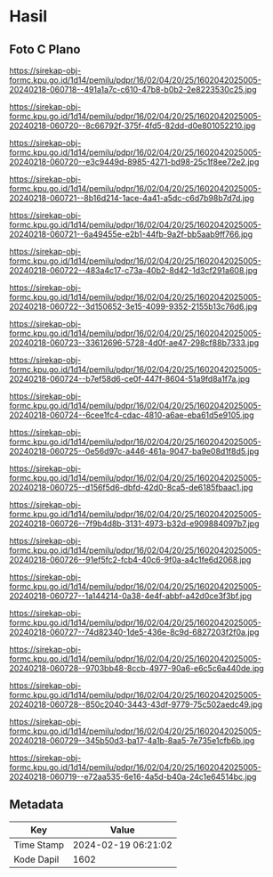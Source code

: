 # Hasil

## Foto C Plano

https://sirekap-obj-formc.kpu.go.id/1d14/pemilu/pdpr/16/02/04/20/25/1602042025005-20240218-060718--491a1a7c-c610-47b8-b0b2-2e8223530c25.jpg

https://sirekap-obj-formc.kpu.go.id/1d14/pemilu/pdpr/16/02/04/20/25/1602042025005-20240218-060720--8c66792f-375f-4fd5-82dd-d0e801052210.jpg

https://sirekap-obj-formc.kpu.go.id/1d14/pemilu/pdpr/16/02/04/20/25/1602042025005-20240218-060720--e3c9449d-8985-4271-bd98-25c1f8ee72e2.jpg

https://sirekap-obj-formc.kpu.go.id/1d14/pemilu/pdpr/16/02/04/20/25/1602042025005-20240218-060721--8b16d214-1ace-4a41-a5dc-c6d7b98b7d7d.jpg

https://sirekap-obj-formc.kpu.go.id/1d14/pemilu/pdpr/16/02/04/20/25/1602042025005-20240218-060721--6a49455e-e2b1-44fb-9a2f-bb5aab9ff766.jpg

https://sirekap-obj-formc.kpu.go.id/1d14/pemilu/pdpr/16/02/04/20/25/1602042025005-20240218-060722--483a4c17-c73a-40b2-8d42-1d3cf291a608.jpg

https://sirekap-obj-formc.kpu.go.id/1d14/pemilu/pdpr/16/02/04/20/25/1602042025005-20240218-060722--3d150652-3e15-4099-9352-2155b13c76d6.jpg

https://sirekap-obj-formc.kpu.go.id/1d14/pemilu/pdpr/16/02/04/20/25/1602042025005-20240218-060723--33612696-5728-4d0f-ae47-298cf88b7333.jpg

https://sirekap-obj-formc.kpu.go.id/1d14/pemilu/pdpr/16/02/04/20/25/1602042025005-20240218-060724--b7ef58d6-ce0f-447f-8604-51a9fd8a1f7a.jpg

https://sirekap-obj-formc.kpu.go.id/1d14/pemilu/pdpr/16/02/04/20/25/1602042025005-20240218-060724--6cee1fc4-cdac-4810-a6ae-eba61d5e9105.jpg

https://sirekap-obj-formc.kpu.go.id/1d14/pemilu/pdpr/16/02/04/20/25/1602042025005-20240218-060725--0e56d97c-a446-461a-9047-ba9e08d1f8d5.jpg

https://sirekap-obj-formc.kpu.go.id/1d14/pemilu/pdpr/16/02/04/20/25/1602042025005-20240218-060725--d156f5d6-dbfd-42d0-8ca5-de6185fbaac1.jpg

https://sirekap-obj-formc.kpu.go.id/1d14/pemilu/pdpr/16/02/04/20/25/1602042025005-20240218-060726--7f9b4d8b-3131-4973-b32d-e909884097b7.jpg

https://sirekap-obj-formc.kpu.go.id/1d14/pemilu/pdpr/16/02/04/20/25/1602042025005-20240218-060726--91ef5fc2-fcb4-40c6-9f0a-a4c1fe6d2068.jpg

https://sirekap-obj-formc.kpu.go.id/1d14/pemilu/pdpr/16/02/04/20/25/1602042025005-20240218-060727--1a144214-0a38-4e4f-abbf-a42d0ce3f3bf.jpg

https://sirekap-obj-formc.kpu.go.id/1d14/pemilu/pdpr/16/02/04/20/25/1602042025005-20240218-060727--74d82340-1de5-436e-8c9d-6827203f2f0a.jpg

https://sirekap-obj-formc.kpu.go.id/1d14/pemilu/pdpr/16/02/04/20/25/1602042025005-20240218-060728--9703bb48-8ccb-4977-90a6-e6c5c6a440de.jpg

https://sirekap-obj-formc.kpu.go.id/1d14/pemilu/pdpr/16/02/04/20/25/1602042025005-20240218-060728--850c2040-3443-43df-9779-75c502aedc49.jpg

https://sirekap-obj-formc.kpu.go.id/1d14/pemilu/pdpr/16/02/04/20/25/1602042025005-20240218-060729--345b50d3-ba17-4a1b-8aa5-7e735e1cfb6b.jpg

https://sirekap-obj-formc.kpu.go.id/1d14/pemilu/pdpr/16/02/04/20/25/1602042025005-20240218-060719--e72aa535-6e16-4a5d-b40a-24c1e64514bc.jpg


## Metadata

| Key        | Value               |
| ---------- | ------------------- |
| Time Stamp | 2024-02-19 06:21:02 |
| Kode Dapil | 1602                |



